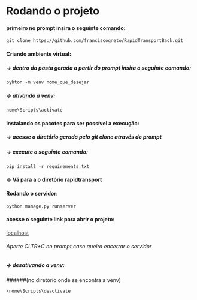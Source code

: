 # Rodando o projeto
#### primeiro no prompt insira o seguinte comando:

```
git clone https://github.com/franciscogneto/RapidTransportBack.git
```
#### Criando ambiente virtual:
##### -> dentro da pasta gerada a partir do prompt insira o seguinte comando:
```
pyhton -m venv nome_que_desejar
```
##### -> ativando a venv:
```
nome\Scripts\activate
```

#### instalando os pacotes para ser possível a execução:
##### -> acesse o diretório gerado pelo git clone através do prompt
##### -> execute o seguinte comando:


```
pip install -r requirements.txt
```
#### -> Vá para a o diretório rapidtransport
#### Rodando o servidor:
```
python manage.py runserver
```

#### acesse o seguinte link para abrir o projeto: 

[localhost](http:127.0.0.1:8000)
###### Aperte CLTR+C no prompt caso queira encerrar o servidor


##### -> desativando a venv:
######(no diretório onde se encontra a venv)
```
\nome\Scripts\deactivate
```
